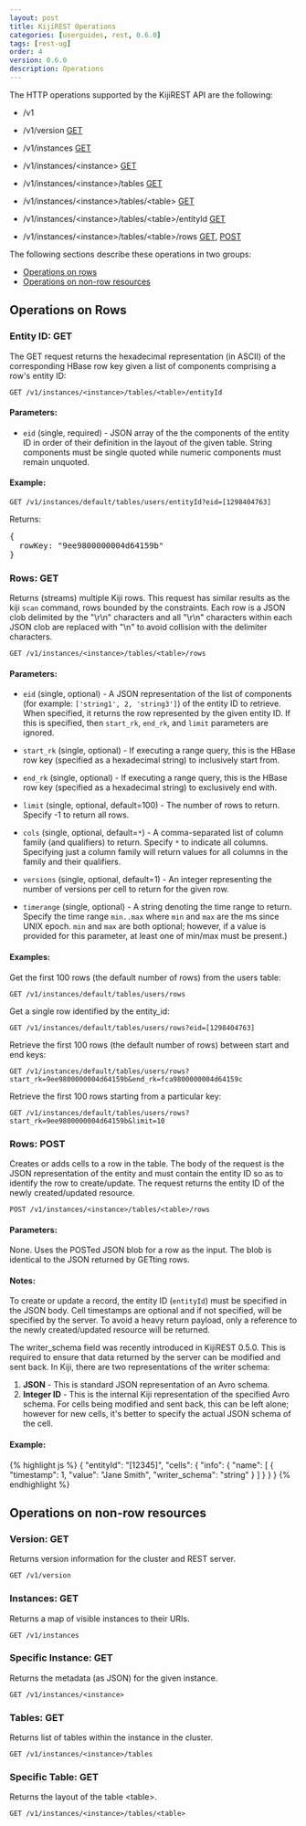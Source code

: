 ```yaml
---
layout: post
title: KijiREST Operations
categories: [userguides, rest, 0.6.0]
tags: [rest-ug]
order: 4
version: 0.6.0
description: Operations
---
```


The HTTP operations supported by the KijiREST API are the following:

* /v1

* /v1/version	[GET](#version-get)

* /v1/instances	[GET](#instances-get)

* /v1/instances/&lt;instance&gt;	[GET](#instance-get)

* /v1/instances/&lt;instance&gt;/tables	[GET](#tables-get)

* /v1/instances/&lt;instance&gt;/tables/&lt;table&gt;	[GET](#table-get)

* /v1/instances/&lt;instance&gt;/tables/&lt;table&gt;/entityId	[GET](#entityID-get)

* /v1/instances/&lt;instance&gt;/tables/&lt;table&gt;/rows	[GET](#rows-get), [POST](#rows-post)

The following sections describe these operations in two groups:

* [Operations on rows](#ops-on-rows)
* [Operations on non-row resources](#ops-on-non-rows)

<a id="ops-on-rows"> </a>
## Operations on Rows

<a id="entityID-get"> </a>
### Entity ID: GET

The GET request returns the hexadecimal representation (in ASCII) of the corresponding HBase
row key given a list of components comprising a row's entity ID:

    GET /v1/instances/<instance>/tables/<table>/entityId

#### Parameters:

*  `eid` (single, required) - JSON array of the the components of the entity ID in order
of their definition in the layout of the given table. String components must be single quoted
while numeric components must remain unquoted.

#### Example:

    GET /v1/instances/default/tables/users/entityId?eid=[1298404763]

Returns:
<pre>
{
  rowKey: "9ee9800000004d64159b"
}
</pre>
<a id="rows-get"> </a>
### Rows: GET

Returns (streams) multiple Kiji rows. This request has similar results as the kiji `scan` command,
rows bounded by the constraints. Each row is a JSON clob delimited by the "\r\n" characters and
all "\r\n" characters within each JSON clob are replaced with "\n" to avoid collision with the
delimiter characters.

    GET /v1/instances/<instance>/tables/<table>/rows

#### Parameters:

* `eid` (single, optional) - A JSON representation of the list of components (for example:
        `['string1', 2, 'string3']`) of the entity ID to retrieve. When specified, it returns
        the row represented by the given entity ID. If this is specified, then `start_rk`,
        `end_rk`, and `limit` parameters are ignored.

* `start_rk` (single, optional) - If executing a range query, this is the HBase row key (specified as a
        hexadecimal string) to inclusively start from.

* `end_rk` (single, optional) - If executing a range query, this is the HBase row key (specified as
        a hexadecimal string) to exclusively end with.

* `limit` (single, optional, default=100) - The number of rows to return. Specify -1 to return all rows.

* `cols` (single, optional, default=`*`) - A comma-separated list of column family
        (and qualifiers) to return. Specify `*` to indicate all columns. Specifying just a column
        family will return values for all columns in the family and their qualifiers.

* `versions` (single, optional, default=1) - An integer representing the number of versions
        per cell to return for the given row.

* `timerange` (single, optional) - A string denoting the time range
        to return. Specify the time range `min..max` where `min` and `max` are the ms since UNIX epoch.
        `min` and `max` are both optional; however, if a value is provided for this parameter,
        at least one of min/max must be present.)


#### Examples:

Get the first 100 rows (the default number of rows) from the users table:

    GET /v1/instances/default/tables/users/rows

Get a single row identified by the entity_id:

    GET /v1/instances/default/tables/users/rows?eid=[1298404763]

Retrieve the first 100 rows (the default number of rows) between start and end keys:

    GET /v1/instances/default/tables/users/rows?start_rk=9ee9800000004d64159b&end_rk=fca9800000004d64159c

Retrieve the first 100 rows starting from a particular key:

    GET /v1/instances/default/tables/users/rows?start_rk=9ee9800000004d64159b&limit=10

<a id="rows-post"> </a>
### Rows: POST

Creates or adds cells to a row in the table. The body of the request is the JSON
representation of the entity and must contain the entity ID so as to identify the row to
create/update. The request returns the entity ID of the newly created/updated resource.

    POST /v1/instances/<instance>/tables/<table>/rows

#### Parameters:

None. Uses the POSTed JSON blob for a row as the input. The blob is identical to the JSON
returned by GETting rows.

#### Notes:

To create or update a record, the entity ID (`entityId`) must be specified in the JSON body.
Cell timestamps are optional and if not specified, will be specified by the server.
To avoid a heavy return payload, only a reference to the newly created/updated resource
will be returned.

The writer_schema field was recently introduced in KijiREST 0.5.0. This is required to ensure that data
returned by the server can be modified and sent back. In Kiji, there are two representations of the
writer schema:

1. __JSON__ - This is standard JSON representation of an Avro schema.
2. __Integer ID__ - This is the internal Kiji representation of the specified Avro schema. For cells
being modified and sent back, this can be left alone; however for new cells, it's better to specify
the actual JSON schema of the cell.
#### Example:

{% highlight js %}
    {
      "entityId": "[12345]",
      "cells":
      {
        "info":
        {
          "name":
          [
            {
            "timestamp": 1,
            "value": "Jane Smith",
            "writer_schema": "string"
            }
          ]
        }
      }
    }
{% endhighlight %}

<a id="ops-on-non-rows"> </a>
## Operations on non-row resources

<a id="version-get"> </a>
### Version: GET

Returns version information for the cluster and REST server.

    GET /v1/version

<a id="instances-get"> </a>
### Instances: GET

Returns a map of visible instances to their URIs.

    GET /v1/instances

<a id="instance-get"> </a>
### Specific Instance: GET

Returns the metadata (as JSON) for the given instance.

    GET /v1/instances/<instance>

<a id="tables-get"> </a>
### Tables: GET

Returns list of tables within the instance in the cluster.

    GET /v1/instances/<instance>/tables

<a id="table-get"> </a>
### Specific Table: GET

Returns the layout of the table &lt;table&gt;.

    GET /v1/instances/<instance>/tables/<table>

